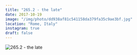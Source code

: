 ```yaml
---
title: "265.2 - the late"
date: 2017-10-19
image: "/img/photo/dd938af81c541158da379fa35c9ae3bf.jpg"
location: "Rome, Italy"
instagram: true
draft: false
---
```


![265.2 - the late](/img/photo/dd938af81c541158da379fa35c9ae3bf.jpg)
